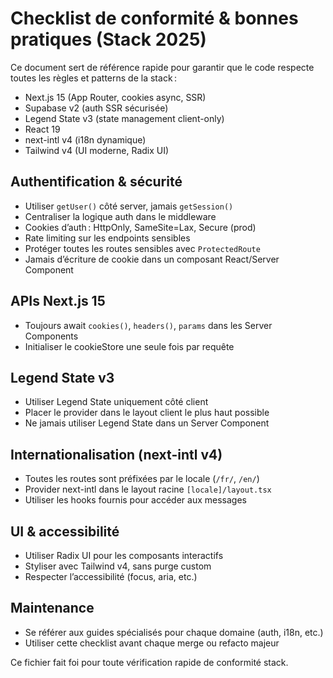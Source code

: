 # Checklist de conformité & bonnes pratiques (Stack 2025)

Ce document sert de référence rapide pour garantir que le code respecte toutes les règles et patterns de la stack :
- Next.js 15 (App Router, cookies async, SSR)
- Supabase v2 (auth SSR sécurisée)
- Legend State v3 (state management client-only)
- React 19
- next-intl v4 (i18n dynamique)
- Tailwind v4 (UI moderne, Radix UI)

## Authentification & sécurité
- Utiliser `getUser()` côté server, jamais `getSession()`
- Centraliser la logique auth dans le middleware
- Cookies d’auth : HttpOnly, SameSite=Lax, Secure (prod)
- Rate limiting sur les endpoints sensibles
- Protéger toutes les routes sensibles avec `ProtectedRoute`
- Jamais d’écriture de cookie dans un composant React/Server Component

## APIs Next.js 15
- Toujours await `cookies()`, `headers()`, `params` dans les Server Components
- Initialiser le cookieStore une seule fois par requête

## Legend State v3
- Utiliser Legend State uniquement côté client
- Placer le provider dans le layout client le plus haut possible
- Ne jamais utiliser Legend State dans un Server Component

## Internationalisation (next-intl v4)
- Toutes les routes sont préfixées par le locale (`/fr/`, `/en/`)
- Provider next-intl dans le layout racine `[locale]/layout.tsx`
- Utiliser les hooks fournis pour accéder aux messages

## UI & accessibilité
- Utiliser Radix UI pour les composants interactifs
- Styliser avec Tailwind v4, sans purge custom
- Respecter l’accessibilité (focus, aria, etc.)

## Maintenance
- Se référer aux guides spécialisés pour chaque domaine (auth, i18n, etc.)
- Utiliser cette checklist avant chaque merge ou refacto majeur

Ce fichier fait foi pour toute vérification rapide de conformité stack.
